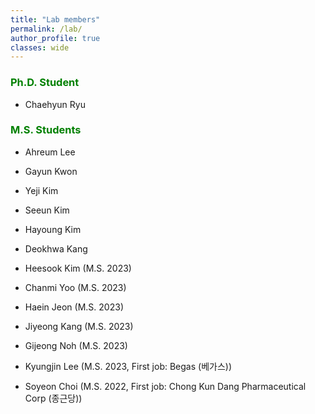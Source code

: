 ```yaml
---
title: "Lab members"
permalink: /lab/
author_profile: true
classes: wide
---
```


### <span style="color:green"> Ph.D. Student

- Chaehyun Ryu

### <span style="color:green"> M.S. Students

- Ahreum Lee 

- Gayun Kwon 

- Yeji Kim 

- Seeun Kim 

- Hayoung Kim 

- Deokhwa Kang 

- Heesook Kim (M.S. 2023)

- Chanmi Yoo (M.S. 2023)

- Haein Jeon (M.S. 2023)

- Jiyeong Kang (M.S. 2023)

- Gijeong Noh (M.S. 2023)

- Kyungjin Lee (M.S. 2023, First job: Begas (베가스))

- Soyeon Choi (M.S. 2022, First job: Chong Kun Dang Pharmaceutical Corp (종근당))
